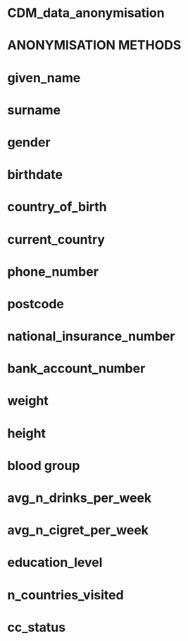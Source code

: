 # CDM_data_anonymisation

# ANONYMISATION METHODS
# given_name
# surname
# gender
# birthdate
# country_of_birth
# current_country
# phone_number
# postcode
# national_insurance_number
# bank_account_number
# weight
# height
# blood group
# avg_n_drinks_per_week
# avg_n_cigret_per_week
# education_level
# n_countries_visited
# cc_status



